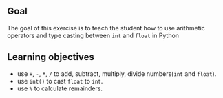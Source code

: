 ## Goal

The goal of this exercise is to teach the student how to use arithmetic operators and type casting between `int` and `float` in Python

## Learning objectives

- use `+`, `-`, `*`, `/` to add, subtract, multiply, divide numbers(`int` and `float`).
- use `int()` to cast `float` to `int`.
- use `%` to calculate remainders.
